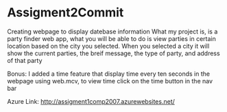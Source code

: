 # Assigment2Commit

Creating webpage to display datebase information What my project is, is a party finder web app, what you will be able to do is view parties in certain location based on the city you selected. When you selected a city it will show the current parties, the breif message, the type of party, and address of that party

Bonus: I added a time feature that display time every ten seconds in the webpage using web.mcv, to view time click on the time button in the nav bar

Azure Link: http://assigment1comp2007.azurewebsites.net/
